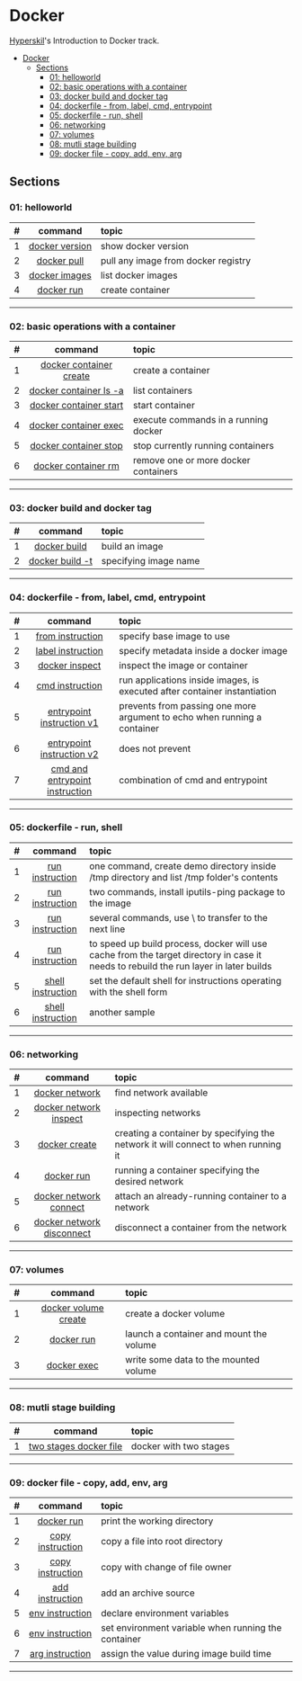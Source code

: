 # Docker
[Hyperskil](https://hyperskill.org/tracks/64)'s Introduction to Docker track.

- [Docker](#docker)
  - [Sections](#sections)
    - [01: helloworld](#01-helloworld)
    - [02: basic operations with a container](#02-basic-operations-with-a-container)
    - [03: docker build and docker tag](#03-docker-build-and-docker-tag)
    - [04: dockerfile - from, label, cmd, entrypoint](#04-dockerfile---from-label-cmd-entrypoint)
    - [05: dockerfile - run, shell](#05-dockerfile---run-shell)
    - [06: networking](#06-networking)
    - [07: volumes](#07-volumes)
    - [08: mutli stage building](#08-mutli-stage-building)
    - [09: docker file - copy, add, env, arg](#09-docker-file---copy-add-env-arg)

## Sections
### 01: helloworld
#|command|topic
:-:|:-:|:--
1|[docker version](./01_helloworld/01_docker_version.sh)|show docker version
2|[docker pull](./01_helloworld/02_docker_pull.sh)|pull any image from docker registry
3|[docker images](./01_helloworld/03_list_images.sh)|list docker images
4|[docker run](./01_helloworld/04_run_image.sh)|create container
<hr/>

### 02: basic operations with a container
#|command|topic
:-:|:-:|:--
1|[docker container create](./02_container/01_create_container.sh)|create a container
2|[docker container ls -a](./02_container/02_list_containers.sh)|list containers
3|[docker container start](./02_container/03_start_container.sh)|start container
4|[docker container exec](./02_container/04_container_exec.sh)|execute commands in a running docker
5|[docker container stop](./02_container/05_container_stop.sh)|stop currently running containers
6|[docker container rm](./02_container/06_remove_container.sh)|remove one or more docker containers
<hr/>

### 03: docker build and docker tag
#|command|topic
:-:|:-:|:--
1|[docker build](./03_build-and-tag/01_build_image_using_dockerfile.sh)|build an image
2|[docker build -t](./03_build-and-tag/02_set_imagename.sh)|specifying image name
<hr/>

### 04: dockerfile - from, label, cmd, entrypoint
#|command|topic
:-:|:-:|:--
1|[from instruction](./04_dockerfile_01/01_from_instruction.sh)|specify base image to use
2|[label instruction](./04_dockerfile_01/02_label_instruction.sh)|specify metadata inside a docker image
3|[docker inspect](./04_dockerfile_01/03_inspect_container.sh)|inspect the image or container
4|[cmd instruction](./04_dockerfile_01/04_cmd_instruction.sh)|run applications inside images, is executed after container instantiation
5|[entrypoint instruction v1](./04_dockerfile_01/05_entrypoint_instruction_v1.sh)|prevents from passing one more argument to echo when running a container
6|[entrypoint instruction v2](./04_dockerfile_01/05_entrypoint_instruction_v2.sh)|does not prevent
7|[cmd and entrypoint instruction](./04_dockerfile_01/06_cmd_and_entrypoint_instruction.sh)|combination of cmd and entrypoint
<hr/>

### 05: dockerfile - run, shell
#|command|topic
:-:|:-:|:--
1|[run instruction](./05_dockerfile_02/01_run_instruction.sh)|one command, create demo directory inside /tmp directory and list /tmp folder's contents
2|[run instruction](./05_dockerfile_02/02_run_instruction.sh)|two commands, install iputils-ping package to the image
3|[run instruction](./05_dockerfile_02/03_run_instruction.sh)|several commands, use \ to transfer to the next line
4|[run instruction](./05_dockerfile_02/04_run_instruction_mounts.sh)|to speed up build process, docker will use cache from the target directory in case it needs to rebuild the run layer in later builds
5|[shell instruction](./05_dockerfile_02/05_shell_instruction.sh)|set the default shell for instructions operating with the shell form
6|[shell instruction](./05_dockerfile_02/06_shell_instruction.sh)|another sample
<hr/>

### 06: networking
#|command|topic
:-:|:-:|:--
1|[docker network](./06_network/01_docker_network.sh)|find network available
2|[docker network inspect](./06_network/02_network_inspect.sh)|inspecting networks
3|[docker create](./06_network/03_create_container.sh)|creating a container by specifying the network it will connect to when running it
4|[docker run](./06_network/04_docker_run.sh)|running a container specifying the desired network
5|[docker network connect](./06_network/05_docker_network_connect.sh)|attach an already-running container to a network
6|[docker network disconnect](./06_network/06_docker_network_disconnect.sh)|disconnect a container from the network
<hr/>

### 07: volumes
#|command|topic
:-:|:-:|:--
1|[docker volume create](./07_volumes/01_docker_volume_create.sh)|create a docker volume
2|[docker run](./07_volumes/02_docker_run.sh)|launch a container and mount the volume
3|[docker exec](./07_volumes/03_docker_exec.sh)|write some data to the mounted volume
<hr/>

### 08: mutli stage building
#|command|topic
:-:|:-:|:--
1|[two stages docker file](./08_multi_stage_building/01_two_stages.sh)|docker with two stages
<hr/>

### 09: docker file - copy, add, env, arg
#|command|topic
:-:|:-:|:--
1|[docker run](./09_dockerfile_03/01_docker_run.sh)|print the working directory
2|[copy instruction](./09_dockerfile_03/02_copy_demo.sh)|copy a file into root directory
3|[copy instruction](./09_dockerfile_03/03_copy_chown.sh)|copy with change of file owner
4|[add instruction](./09_dockerfile_03/04_add.sh)|add an archive source
5|[env instruction](./09_dockerfile_03/05_env_demo.sh)|declare environment variables
6|[env instruction](./09_dockerfile_03/06_env_run.sh)|set environment variable when running the container
7|[arg instruction](./09_dockerfile_03/07_arg_demo.sh)|assign the value during image build time
<hr/>


<!--
### 0:
#|command|topic
:-:|:-:|:--
|[](./)|
<hr/>
-->


